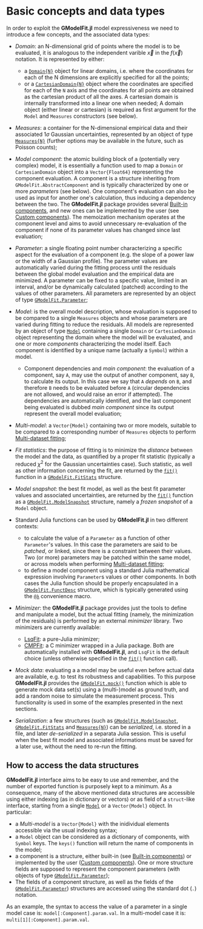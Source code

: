 # Basic concepts and data types

In order to exploit the **GModelFit.jl** model expressiveness we need to introduce a few concepts, and the associated data types:

- *Domain*: an N-dimensional grid of points where the model is to be evaluated, it is analogous to the independent varible $\vec{x}$ in the $f(\vec{x})$ notation. It is represented by either:
  - a [`Domain{N}`](@ref) object for linear domains, i.e. where the coordinates for each of the N dimensions are explicitly specified for all the points;
  - or a [`CartesianDomain{N}`](@ref) object where the coordinates are specified for each of the `N` axis and the coordinates for all points are obtained as the cartesian product of all the axes.  A cartesian domain is internally transformed into a linear one when needed;
  A domain object (either linear or cartesian) is required as first argument for the `Model` and `Measures` constructors (see below).

- *Measures*: a container for the N-dimensional empirical data and their associated $1\sigma$ Gaussian uncertainties, represented by an object of type [`Measures{N}`](@ref) (further options may be available in the future, such as Poisson counts);

- *Model component*: the atomic building block of a (potentially very complex) model, it is essentially a function used to map a `Domain` or `CartesianDomain` object into a `Vector{Float64}` representing the component evaluation.  A component is a structure inheriting from `GModelFit.AbstractComponent` and is typically characterized by one or more *parameters* (see below). One component's evaluation can also be used as input for another one's calculation, thus inducing a dependency between the two.  The **GModelFit.jl** package provides several [Built-in components](@ref), and new ones can be implemented by the user (see [Custom components](@ref)).  The memoization mechanism operates at the component level and aims to avoid unnecessary re-evaluation of the component if none of its parameter values has changed since last evaluation;

- *Parameter*: a single floating point number characterizing a specific aspect for the evaluation of a component (e.g. the slope of a power law or the width of a Gaussian profile). The parameter values are automatically varied during the fitting process until the residuals between the global model evaluation and the empirical data are minimized.  A parameter can be fixed to a specific value, limited in an interval, and/or be dynamically calculated (patched) according to the values of other parameters.  All parameters are represented by an object of type [`GModelFit.Parameter`](@ref);

- *Model*: is the overall model description, whose evaluation is supposed to be compared to a single `Measures` objects and whose parameters are varied during fitting to reduce the residuals. All models are represented by an object of type [`Model`](@ref) containing a single `Domain` or `CartesianDomain` object representing the domain where the model will be evaluated, and one or more *components* characterizing the model itself.  Each component is identified by a unique name (actually a `Symbol`) within a model.
  - Component dependencies and *main component*: the evaluation of a component, say `A`, may use the output of another component, say `B`, to calculate its output.  In this case we say that `A` *depends* on `B`, and therefore `B` needs to be evaluated before `A` (circular dependencies are not allowed, and would raise an error if attempted).  The dependencies are automatically identified, and the last component being evaluated is dubbed *main component* since its output represent the overall model evaluation;

- *Multi-model*: a `Vector{Model}` containing two or more models, suitable to be compared to a corresponding number of `Measures` objects to perform [Multi-dataset fitting](@ref);

- *Fit statistics*: the purpose of fitting is to minimize the *distance* between the model and the data, as quantified by a proper fit statistic (typically a reduced $\chi^2$ for the Gaussian uncertainties case). Such statistic, as well as other information concerning the fit, are returned by the [`fit()`](@ref) function in a [`GModelFit.FitStats`](@ref) structure.

- *Model snapshot*: the best fit model, as well as the best fit parameter values and associated uncertainties, are returned by the [`fit()`](@ref) function as a [`GModelFit.ModelSnapshot`](@ref) structure, namely a *frozen snapshot* of a `Model` object.

- Standard Julia functions can be used by **GModelFit.jl** in two different contexts:
  - to calculate the value of a `Parameter` as a function of other `Parameter`'s values. In this case the parameters are said to be *patched*, or linked, since there is a constraint between their values.  Two (or more) parameters may be patched within the same model, or across models when performing [Multi-dataset fitting](@ref);
  - to define a model component using a standard Julia mathematical expression involving `Parameter`s values or other components.
  In both cases the Julia function should be properly encapsulated in a [`GModelFit.FunctDesc`](@ref) structure, which is typically generated using the [`@λ`](@ref) convenience macro.

- *Minimizer*: the **GModelFit.jl** package provides just the tools to define and manipulate a model, but the actual fitting (namely, the minimization of the residuals) is performed by an external *minimizer* library.  Two minimizers are currently available:
  - [LsqFit](https://github.com/JuliaNLSolvers/LsqFit.jl): a pure-Julia minimizer;
  - [CMPFit](https://github.com/gcalderone/CMPFit.jl): a C minimizer wrapped in a Julia package.
  Both are automatically installed with **GModelFit.jl**, and `LsqFit` is the default choice (unless otherwise specified in the [`fit()`](@ref) function call).

- *Mock data*: evaluating a a model may be useful even before actual data are available, e.g. to test its robustness and capabilities.  To this purpose **GModelFit.jl** provides the [`GModelFit.mock()`](@ref) function which is able to generate mock data set(s) using a (multi-)model as ground truth, and add a random noise to simulate the measurement process. This functionality is used in some of the examples presented in the next sections.

- *Serialization*: a few structures (such as  [`GModelFit.ModelSnapshot`](@ref), [`GModelFit.FitStats`](@ref) and [`Measures{N}`](@ref)) can be *serialized*, i.e. stored in a file, and later *de-serialized* in a separata Julia session.  This is useful when the best fit model and associated informations must be saved for a later use, without the need to re-run the fitting.

## How to access the data structures

**GModelFit.jl** interface aims to be easy to use and remember, and the number of exported function is purposely kept to a minimum.  As a consequence, many of the above mentioned data structures are accessible using either indexing (as in dictionary or vectors) or as field of a `struct`-like interface, starting from a single [`Model`](@ref) or a `Vector{Model}` object. In particular:
- a *Multi-model* is a `Vector{Model}` with the inidividual elements accessible via the usual indexing syntax;
- a `Model` object can be considered as a dictionary of components, with `Symbol` keys. The `keys()` function will return the name of components in the model;
- a component is a structure, either built-in (see [Built-in components](@ref)) or implemented by the user ([Custom components](@ref)).  One or more structure fields are supposed to represent the component parameters (with objects of type [`GModelFit.Parameter`](@ref));
- The fields of a component structure, as well as the fields of the [`GModelFit.Parameter`](@ref)) structures are accessed using the standard dot (`.`) notation.

As an example, the syntax to access the value of a parameter in a single model case is: `model[:Component].param.val`.  In a multi-model case it is: `multi[1][:Component].param.val`.

